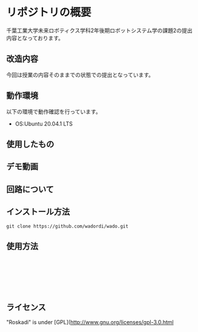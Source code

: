 # リポジトリの概要
千葉工業大学未来ロボティクス学科2年後期ロボットシステム学の課題2の提出内容となっております。

## 改造内容
今回は授業の内容そのままでの状態での提出となっています。

## 動作環境
以下の環境で動作確認を行っています。
* OS:Ubuntu 20.04.1 LTS

## 使用したもの

## デモ動画

## 回路について

## インストール方法
`git clone https://github.com/wadordi/wado.git`

## 使用方法
` `   
` `  
` `  
``  
``  
``  
``  
``  
``  


## ライセンス
"Roskadi" is under [GPL](http://www.gnu.org/licenses/gpl-3.0.html
